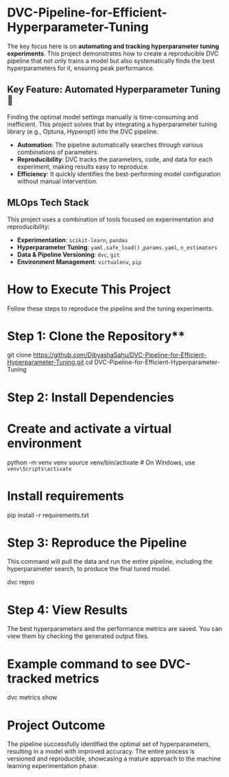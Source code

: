 # DVC-Pipeline-for-Efficient-Hyperparameter-Tuning
 The key focus here is on **automating and tracking hyperparameter tuning experiments**. This project demonstrates how to create a reproducible DVC pipeline that not only trains a model but also systematically finds the best hyperparameters for it, ensuring peak performance.


## Key Feature: Automated Hyperparameter Tuning 🔬

Finding the optimal model settings manually is time-consuming and inefficient. This project solves that by integrating a hyperparameter tuning library (e.g., Optuna, Hyperopt) into the DVC pipeline.

* **Automation**: The pipeline automatically searches through various combinations of parameters.
* **Reproducibility**: DVC tracks the parameters, code, and data for each experiment, making results easy to reproduce.
* **Efficiency**: It quickly identifies the best-performing model configuration without manual intervention.

## MLOps Tech Stack

This project uses a combination of tools focused on experimentation and reproducibility:

* **Experimentation**: `scikit-learn`, `pandas`
* **Hyperparameter Tuning**: `yaml.safe_load()` ,`params.yaml`, `n_estimators`
* **Data & Pipeline Versioning**: `dvc`, `git`
* **Environment Management**: `virtualenv`, `pip`

# How to Execute This Project

Follow these steps to reproduce the pipeline and the tuning experiments.

# Step 1: Clone the Repository**

git clone https://github.com/DibyashaSahu/DVC-Pipeline-for-Efficient-Hyperparameter-Tuning.git
cd DVC-Pipeline-for-Efficient-Hyperparameter-Tuning

# Step 2: Install Dependencies

# Create and activate a virtual environment

python -m venv venv
source venv/bin/activate  # On Windows, use `venv\Scripts\activate`

# Install requirements

pip install -r requirements.txt

# Step 3: Reproduce the Pipeline

This command will pull the data and run the entire pipeline, including the hyperparameter search, to produce the final tuned model.

dvc repro

# Step 4: View Results

The best hyperparameters and the performance metrics are saved. You can view them by checking the generated output files.

# Example command to see DVC-tracked metrics

dvc metrics show

# Project Outcome

The pipeline successfully identified the optimal set of hyperparameters, resulting in a model with improved accuracy. The entire process is versioned and reproducible, showcasing a mature approach to the machine learning experimentation phase.
